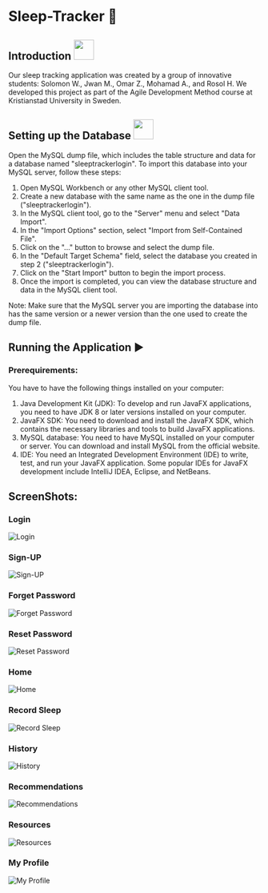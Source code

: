 

# Sleep-Tracker 🛌


## Introduction <img src="https://github.com/Alloush95/test/assets/125370944/adeebf6c-9099-4b74-a346-a482f0b1061c" width="40" />

Our sleep tracking application was created by a group of innovative students: Solomon W., Jwan M., Omar Z., Mohamad A., and Rosol H. We developed this project as part of the Agile Development Method course at Kristianstad University in Sweden.



## Setting up the Database <img src="https://github.com/JwanMardini/Sleep-Tracker/assets/125370944/680abd4c-c840-4bf8-a4df-149db89181da" width="40" />


Open the MySQL dump file, which includes the table structure and data for a database named "sleeptrackerlogin". To import this database into your MySQL server, follow these steps:

1. Open MySQL Workbench or any other MySQL client tool.
2. Create a new database with the same name as the one in the dump file ("sleeptrackerlogin").
3. In the MySQL client tool, go to the "Server" menu and select "Data Import".
4. In the "Import Options" section, select "Import from Self-Contained File".
5. Click on the "..." button to browse and select the dump file.
6. In the "Default Target Schema" field, select the database you created in step 2 ("sleeptrackerlogin").
7. Click on the "Start Import" button to begin the import process.
8. Once the import is completed, you can view the database structure and data in the MySQL client tool.

Note: Make sure that the MySQL server you are importing the database into has the same version or a newer version than the one used to create the dump file.


## Running the Application ▶️
### Prerequirements:
You have to have the following things installed on your computer:
1. Java Development Kit (JDK): To develop and run JavaFX applications, you need to have JDK 8 or later versions installed on your computer.
2. JavaFX SDK: You need to download and install the JavaFX SDK, which contains the necessary libraries and tools to build JavaFX applications.
3. MySQL database: You need to have MySQL installed on your computer or server. You can download and install MySQL from the official website.
4. IDE: You need an Integrated Development Environment (IDE) to write, test, and run your JavaFX application. Some popular IDEs for JavaFX development include IntelliJ IDEA, Eclipse, and NetBeans.


## ScreenShots:

### Login
![Login](https://github.com/OmarZarifa/Sleep-Tracker/blob/main/ScreenShots/Login.png?raw=true)

### Sign-UP
![Sign-UP](https://github.com/OmarZarifa/Sleep-Tracker/blob/main/ScreenShots/Sign-up.png?raw=true)

### Forget Password
![Forget Password](https://github.com/OmarZarifa/Sleep-Tracker/blob/main/ScreenShots/Forget%20Password.png?raw=true)

### Reset Password
![Reset Password](https://github.com/OmarZarifa/Sleep-Tracker/blob/main/ScreenShots/Reset%20Password.png?raw=true)

### Home
![Home](https://github.com/OmarZarifa/Sleep-Tracker/blob/main/ScreenShots/Home.png?raw=true)

### Record Sleep
![Record Sleep](https://github.com/OmarZarifa/Sleep-Tracker/blob/main/ScreenShots/Record%20Sleep.png?raw=true)

### History
![History](https://github.com/OmarZarifa/Sleep-Tracker/blob/main/ScreenShots/History.png?raw=true)

### Recommendations
![Recommendations](https://github.com/OmarZarifa/Sleep-Tracker/blob/main/ScreenShots/Recommendations.png?raw=true)

### Resources
![Resources](https://github.com/OmarZarifa/Sleep-Tracker/blob/main/ScreenShots/Resources.png?raw=true)

### My Profile
![My Profile](https://github.com/OmarZarifa/Sleep-Tracker/blob/main/ScreenShots/My%20Profile.png?raw=true)

